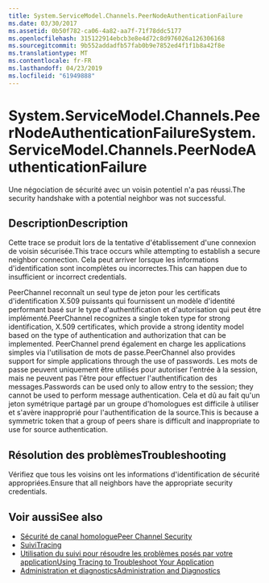 ```yaml
---
title: System.ServiceModel.Channels.PeerNodeAuthenticationFailure
ms.date: 03/30/2017
ms.assetid: 0b50f782-ca06-4a82-aa7f-71f78ddc5177
ms.openlocfilehash: 315122914ebcb3e8e4d72c8d976026a126306168
ms.sourcegitcommit: 9b552addadfb57fab0b9e7852ed4f1f1b8a42f8e
ms.translationtype: MT
ms.contentlocale: fr-FR
ms.lasthandoff: 04/23/2019
ms.locfileid: "61949888"
---
```

# <a name="systemservicemodelchannelspeernodeauthenticationfailure"></a><span data-ttu-id="4e4e8-102">System.ServiceModel.Channels.PeerNodeAuthenticationFailure</span><span class="sxs-lookup"><span data-stu-id="4e4e8-102">System.ServiceModel.Channels.PeerNodeAuthenticationFailure</span></span>
<span data-ttu-id="4e4e8-103">Une négociation de sécurité avec un voisin potentiel n'a pas réussi.</span><span class="sxs-lookup"><span data-stu-id="4e4e8-103">The security handshake with a potential neighbor was not successful.</span></span>  
  
## <a name="description"></a><span data-ttu-id="4e4e8-104">Description</span><span class="sxs-lookup"><span data-stu-id="4e4e8-104">Description</span></span>  
 <span data-ttu-id="4e4e8-105">Cette trace se produit lors de la tentative d'établissement d'une connexion de voisin sécurisée.</span><span class="sxs-lookup"><span data-stu-id="4e4e8-105">This trace occurs while attempting to establish a secure neighbor connection.</span></span> <span data-ttu-id="4e4e8-106">Cela peut arriver lorsque les informations d'identification sont incomplètes ou incorrectes.</span><span class="sxs-lookup"><span data-stu-id="4e4e8-106">This can happen due to insufficient or incorrect credentials.</span></span>  
  
 <span data-ttu-id="4e4e8-107">PeerChannel reconnaît un seul type de jeton pour les certificats d'identification X.509 puissants qui fournissent un modèle d'identité performant basé sur le type d'authentification et d'autorisation qui peut être implémenté.</span><span class="sxs-lookup"><span data-stu-id="4e4e8-107">PeerChannel recognizes a single token type for strong identification, X.509 certificates, which provide a strong identity model based on the type of authentication and authorization that can be implemented.</span></span> <span data-ttu-id="4e4e8-108">PeerChannel prend également en charge les applications simples via l'utilisation de mots de passe.</span><span class="sxs-lookup"><span data-stu-id="4e4e8-108">PeerChannel also provides support for simple applications through the use of passwords.</span></span> <span data-ttu-id="4e4e8-109">Les mots de passe peuvent uniquement être utilisés pour autoriser l'entrée à la session, mais ne peuvent pas l'être pour effectuer l'authentification des messages.</span><span class="sxs-lookup"><span data-stu-id="4e4e8-109">Passwords can be used only to allow entry to the session; they cannot be used to perform message authentication.</span></span> <span data-ttu-id="4e4e8-110">Cela et dû au fait qu'un jeton symétrique partagé par un groupe d'homologues est difficile à utiliser et s'avère inapproprié pour l'authentification de la source.</span><span class="sxs-lookup"><span data-stu-id="4e4e8-110">This is because a symmetric token that a group of peers share is difficult and inappropriate to use for source authentication.</span></span>  
  
## <a name="troubleshooting"></a><span data-ttu-id="4e4e8-111">Résolution des problèmes</span><span class="sxs-lookup"><span data-stu-id="4e4e8-111">Troubleshooting</span></span>  
 <span data-ttu-id="4e4e8-112">Vérifiez que tous les voisins ont les informations d'identification de sécurité appropriées.</span><span class="sxs-lookup"><span data-stu-id="4e4e8-112">Ensure that all neighbors have the appropriate security credentials.</span></span>  
  
## <a name="see-also"></a><span data-ttu-id="4e4e8-113">Voir aussi</span><span class="sxs-lookup"><span data-stu-id="4e4e8-113">See also</span></span>

- [<span data-ttu-id="4e4e8-114">Sécurité de canal homologue</span><span class="sxs-lookup"><span data-stu-id="4e4e8-114">Peer Channel Security</span></span>](../../../../../docs/framework/wcf/feature-details/peer-channel-security.md)
- [<span data-ttu-id="4e4e8-115">Suivi</span><span class="sxs-lookup"><span data-stu-id="4e4e8-115">Tracing</span></span>](../../../../../docs/framework/wcf/diagnostics/tracing/index.md)
- [<span data-ttu-id="4e4e8-116">Utilisation du suivi pour résoudre les problèmes posés par votre application</span><span class="sxs-lookup"><span data-stu-id="4e4e8-116">Using Tracing to Troubleshoot Your Application</span></span>](../../../../../docs/framework/wcf/diagnostics/tracing/using-tracing-to-troubleshoot-your-application.md)
- [<span data-ttu-id="4e4e8-117">Administration et diagnostics</span><span class="sxs-lookup"><span data-stu-id="4e4e8-117">Administration and Diagnostics</span></span>](../../../../../docs/framework/wcf/diagnostics/index.md)
